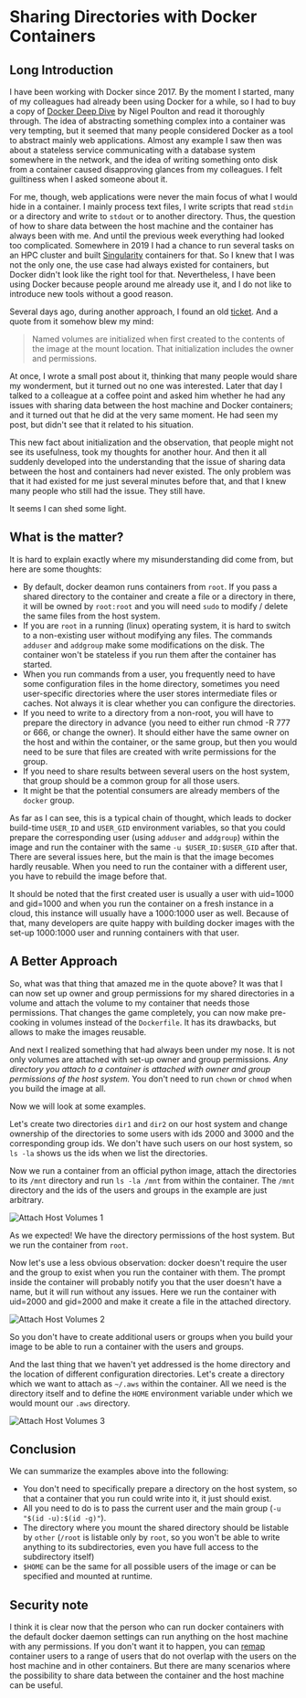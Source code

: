 # Sharing Directories with Docker Containers

## Long Introduction

I have been working with Docker since 2017. By the moment I started,
many of my colleagues had already been using Docker for a while,
so I had to buy a copy of [Docker Deep Dive](https://www.goodreads.com/book/show/36411996-docker-deep-dive)
by Nigel Poulton and read it thoroughly through. The idea of abstracting
something complex into a container was very tempting, but it seemed that
many people considered Docker as a tool to abstract mainly web applications.
Almost any example I saw then was about a stateless service communicating
with a database system somewhere in the network, and the idea of writing
something onto disk from a container caused disapproving
glances from my colleagues. I felt guiltiness when I asked someone about it.

For me, though, web applications were never the main focus of what I would
hide in a container. I mainly process text files, I write scripts that
read `stdin` or a directory and write to `stdout` or to another directory.
Thus, the question of how to share data between the host machine
and the container has always been with me. And until the previous week
everything had looked too complicated. Somewhere in 2019
I had a chance to run several tasks on an HPC cluster and built
[Singularity](https://docs.sylabs.io/guides/latest/user-guide/introduction.html)
containers for that. So I knew that I was not the only one, the use case had always existed for containers,
but Docker didn't look like the right tool for that. Nevertheless, I have
been using Docker because people around me already use it, and I do not like
to introduce new tools without a good reason.

Several days ago, during another approach, I found an old
[ticket](https://github.com/moby/moby/issues/3124).
And a quote from it somehow blew my mind:

> Named volumes are initialized when first created to the contents of the image at the mount location. That
> initialization includes the owner and permissions.

At once, I wrote a small post about it, thinking that many people would
share my wonderment, but it turned out no one was interested. Later that day
I talked to a colleague at a coffee point and asked him whether he had any issues
with sharing data between the host machine and Docker containers; and it turned out
that he did at the very same moment. He had seen my post, but didn't see
that it related to his situation.

This new fact about initialization and the observation, that people might not see
its usefulness, took my thoughts for another hour.
And then it all suddenly developed into the understanding that
the issue of sharing data between the host and containers had never existed.
The only problem was that it had existed for me just several minutes before that,
and that I knew many people who still had the issue. They still have.

It seems I can shed some light.

## What is the matter?

It is hard to explain exactly where my misunderstanding did come from,
but here are some thoughts:

- By default, docker deamon runs containers from `root`. If you pass a shared
  directory to the container and create a file or a directory in there,
  it will be owned by `root:root` and you will need `sudo` to modify / delete
  the same files from the host system.
- If you are `root` in a running (linux) operating system, it is hard
  to switch to a non-existing user without modifying any files. The commands
  `adduser` and `addgroup` make some modifications on the disk. The container
  won't be stateless if you run them after the container has started.
- When you run commands from a user, you frequently need to have some
  configuration files in the home directory, sometimes you need user-specific
  directories where the user stores intermediate files or caches. Not always
  it is clear whether you can configure the directories.
- If you need to write to a directory from a non-root, you will have to prepare
  the directory in advance (you need to either run chmod -R 777 or 666,
  or change the owner). It should either have the same owner on the host
  and within the container, or the same group, but then
  you would need to be sure that files are created with write permissions
  for the group.
- If you need to share results between several users on the host system,
  that group should be a common group for all those users.
- It might be that the potential consumers are already members
  of the `docker` group.

As far as I can see, this is a typical chain of thought, which leads
to docker build-time `USER_ID` and `USER_GID` environment variables, so that
you could prepare the corresponding user (using `adduser` and `addgroup`)
within the image and run the container with the same `-u $USER_ID:$USER_GID`
after that. There are several issues here, but the main is that the image
becomes hardly reusable. When you need to run the container with a different user,
you have to rebuild the image before that.

It should be noted that the first created user is usually a user
with uid=1000 and gid=1000 and when you run the container on a fresh instance
in a cloud, this instance will usually have a 1000:1000 user as well. Because
of that, many developers are quite happy with building docker images with
the set-up 1000:1000 user and running containers with that user.

## A Better Approach

So, what was that thing that amazed me in the quote above? It was that I can now
set up owner and group permissions for my shared directories in a volume and attach
the volume to my container that needs those permissions. That changes the game
completely, you can now make pre-cooking in volumes instead of the `Dockerfile`.
It has its drawbacks, but allows to make the images reusable.

And next I realized something that had always been under my nose. It is not only
volumes are attached with set-up owner and group permissions. *Any directory you
attach to a container is attached with owner and group permissions of the host
system.* You don't need to run `chown` or `chmod` when you build the image at all.

Now we will look at some examples.

Let's create two directories `dir1` and `dir2` on our host system and change
ownership of the directories to some users with ids 2000 and 3000 and
the corresponding group ids. We don't have such users on our host system,
so `ls -la` shows us the ids when we list the directories.

Now we run a container from an official python image, attach the directories
to its `/mnt` directory and run `ls -la /mnt` from within the container.
The `/mnt` directory and the ids of the users and groups in the example
are just arbitrary.

![Attach Host Volumes 1](./img/docker-shared-volumes-1.png)

As we expected! We have the directory permissions of the host system. But we run the container from `root`.

Now let's use a less obvious observation: docker doesn't require the user
and the group to exist when you run the container with them. The prompt inside
the container will probably notify you that the user doesn't have a name, but
it will run without any issues. Here we run the container with uid=2000
and gid=2000 and make it create a file in the attached directory.

![Attach Host Volumes 2](./img/docker-shared-volumes-2.png)

So you don't have to create additional users or groups when you build
your image to be able to run a container with the users and groups.

And the last thing that we haven't yet addressed is the home directory
and the location of different configuration directories. Let's create
a directory which we want to attach as `~/.aws` within the container.
All we need is the directory itself and to define the `HOME` environment variable
under which we would mount our `.aws` directory.

![Attach Host Volumes 3](./img/docker-shared-volumes-3.png)

## Conclusion

We can summarize the examples above into the following:

- You don't need to specifically prepare a directory on the host system,
  so that a container that you run could write into it, it just should exist.
- All you need to do is to pass the current user and the main group (`-u "$(id -u):$(id -g)"`).
- The directory where you mount the shared directory should be listable by `other`
  (`/root` is listable only by `root`, so you won't be able to write anything to its
  subdirectories, even you have full access to the subdirectory itself)
- `$HOME` can be the same for all possible users of the image or can be specified
  and mounted at runtime.

## Security note

I think it is clear now that the person who can run docker containers
with the default docker daemon settings can run anything on the host
machine with any permissions. If you don't want it to happen, you can
[remap](https://docs.docker.com/engine/security/userns-remap/) container
users to a range of users that do not overlap with the users on the host
machine and in other containers. But there are many scenarios
where the possibility to share data between the container and the host
machine can be useful.


